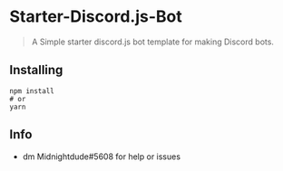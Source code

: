 # Starter-Discord.js-Bot
> A Simple starter discord.js bot template for making Discord bots.

## Installing

```
npm install
# or
yarn
```

## Info

- dm Midnightdude#5608 for help or issues
